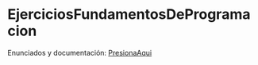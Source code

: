 # EjerciciosFundamentosDeProgramacion

Enunciados y documentación:
[PresionaAqui](https://ejerciciosmonitorias.gitbook.io/project/)

